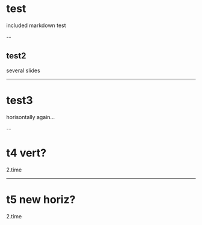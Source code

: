 # test

included markdown test


--


## test2

several slides


---


# test3

horisontally again...


--


# t4 vert?

2.time


---


# t5 new horiz?

2.time
